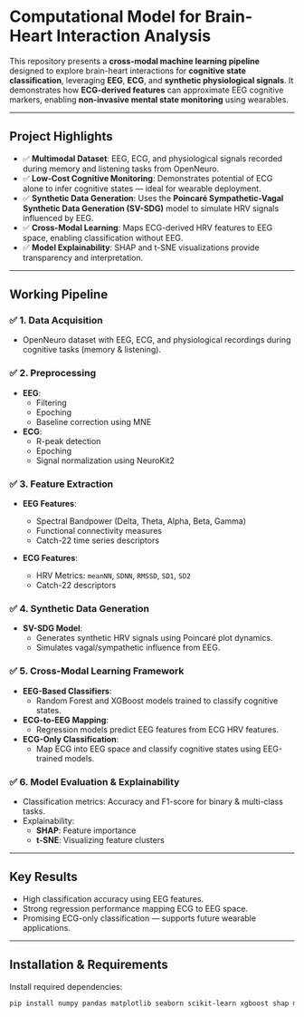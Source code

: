 # Computational Model for Brain-Heart Interaction Analysis

This repository presents a **cross-modal machine learning pipeline** designed to explore brain-heart interactions for **cognitive state classification**, leveraging **EEG**, **ECG**, and **synthetic physiological signals**. It demonstrates how **ECG-derived features** can approximate EEG cognitive markers, enabling **non-invasive mental state monitoring** using wearables.

---

##  **Project Highlights**

- ✅ **Multimodal Dataset**: EEG, ECG, and physiological signals recorded during memory and listening tasks from OpenNeuro.
- ✅ **Low-Cost Cognitive Monitoring**: Demonstrates potential of ECG alone to infer cognitive states — ideal for wearable deployment.
- ✅ **Synthetic Data Generation**: Uses the **Poincaré Sympathetic-Vagal Synthetic Data Generation (SV-SDG)** model to simulate HRV signals influenced by EEG.
- ✅ **Cross-Modal Learning**: Maps ECG-derived HRV features to EEG space, enabling classification without EEG.
- ✅ **Model Explainability**: SHAP and t-SNE visualizations provide transparency and interpretation.

---

##  **Working Pipeline**

### ✅ 1. **Data Acquisition**
- OpenNeuro dataset with EEG, ECG, and physiological recordings during cognitive tasks (memory & listening).

### ✅ 2. **Preprocessing**
- **EEG**:
  - Filtering
  - Epoching
  - Baseline correction using MNE
- **ECG**:
  - R-peak detection
  - Epoching
  - Signal normalization using NeuroKit2

### ✅ 3. **Feature Extraction**
- **EEG Features**:
  - Spectral Bandpower (Delta, Theta, Alpha, Beta, Gamma)
  - Functional connectivity measures
  - Catch-22 time series descriptors

- **ECG Features**:
  - HRV Metrics: `meanNN`, `SDNN`, `RMSSD`, `SD1`, `SD2`
  - Catch-22 descriptors

### ✅ 4. **Synthetic Data Generation**
- **SV-SDG Model**:
  - Generates synthetic HRV signals using Poincaré plot dynamics.
  - Simulates vagal/sympathetic influence from EEG.

### ✅ 5. **Cross-Modal Learning Framework**
- **EEG-Based Classifiers**:
  - Random Forest and XGBoost models trained to classify cognitive states.
- **ECG-to-EEG Mapping**:
  - Regression models predict EEG features from ECG HRV features.
- **ECG-Only Classification**:
  - Map ECG into EEG space and classify cognitive states using EEG-trained models.

### ✅ 6. **Model Evaluation & Explainability**
- Classification metrics: Accuracy and F1-score for binary & multi-class tasks.
- Explainability:
  - **SHAP**: Feature importance
  - **t-SNE**: Visualizing feature clusters

---

##  **Key Results**

- High classification accuracy using EEG features.
- Strong regression performance mapping ECG to EEG space.
- Promising ECG-only classification — supports future wearable applications.

---

##  **Installation & Requirements**

Install required dependencies:

```bash
pip install numpy pandas matplotlib seaborn scikit-learn xgboost shap mne neurokit2
